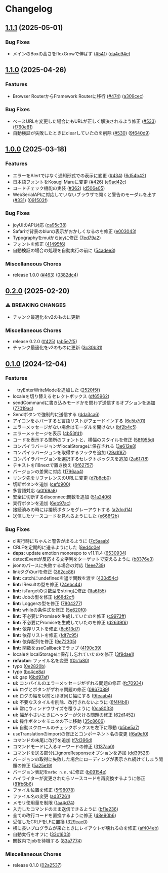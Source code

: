 # Changelog

## [1.1.1](https://github.com/poporonnet/kaniwriter/compare/v1.1.0...v1.1.1) (2025-05-01)


### Bug Fixes

* メインのBoxの高さをflexGrowで伸ばす ([#541](https://github.com/poporonnet/kaniwriter/issues/541)) ([da4c94e](https://github.com/poporonnet/kaniwriter/commit/da4c94e208e7ed5beffce30aa343d4d7eadc4b38))

## [1.1.0](https://github.com/poporonnet/kaniwriter/compare/v1.0.0...v1.1.0) (2025-04-26)


### Features

* Browser RouterからFramework Routerに移行 ([#474](https://github.com/poporonnet/kaniwriter/issues/474)) ([a309cec](https://github.com/poporonnet/kaniwriter/commit/a309ceccb69ecee4fd86869115bd8465876d4092))


### Bug Fixes

* ベースURLを変更した場合にもURLが正しく解決されるよう修正 ([#533](https://github.com/poporonnet/kaniwriter/issues/533)) ([f760e81](https://github.com/poporonnet/kaniwriter/commit/f760e812dfcc32811ebf4dde6100279391c6d077))
* 自動検証が失敗したときにclearしていたのを削除 ([#530](https://github.com/poporonnet/kaniwriter/issues/530)) ([9f640d9](https://github.com/poporonnet/kaniwriter/commit/9f640d9f70a3483fb724a4390013ff96d215f7f8))

## [1.0.0](https://github.com/poporonnet/kaniwriter/compare/v0.2.0...v1.0.0) (2025-03-18)


### Features

* エラーをAlertではなく通知形式での表示に変更 ([#434](https://github.com/poporonnet/kaniwriter/issues/434)) ([6d54b42](https://github.com/poporonnet/kaniwriter/commit/6d54b4202cc1ab3b785692237badf4c0ff98f828))
* 日本語フォントをKosugi Maruに変更 ([#426](https://github.com/poporonnet/kaniwriter/issues/426)) ([e9ad42c](https://github.com/poporonnet/kaniwriter/commit/e9ad42ce6a264a742608d73f37a5fcf7c505f95d))
* コードチェック機能の実装 ([#362](https://github.com/poporonnet/kaniwriter/pull/362)) ([d506e05](https://github.com/poporonnet/kaniwriter/commit/d506e05a1e59d7e2903b836a62156351a51d3fcd))
* WebSerialAPIに対応していないブラウザで開くと警告のモーダルを出す ([#331](https://github.com/poporonnet/kaniwriter/pull/331)) ([091503f](https://github.com/poporonnet/kaniwriter/commit/091503fdc8bdfd6e8fa549601054a8d9cad8a11c))


### Bug Fixes

* joyUIのAPI対応 ([ca95c38](https://github.com/poporonnet/kaniwriter/commit/ca95c383d66678139cfe57745197ad3edc385dfe))
* Safariで背景のblurの表示がおかしくなるのを修正 ([e003043](https://github.com/poporonnet/kaniwriter/commit/e00304316b2493112555566d473e28476e183bae))
* Typographyをmuiからjoyに修正 ([7ed79a2](https://github.com/poporonnet/kaniwriter/commit/7ed79a28324e112d74fc1e7e4c782f8916b8a103))
* フォントを修正 ([41495f6](https://github.com/poporonnet/kaniwriter/commit/41495f6f0aff991303aa1474b30945f35546b974))
* 自動検証の場合の処理を自動実行の前に ([54adee3](https://github.com/poporonnet/kaniwriter/commit/54adee38c2283491aa4857f045575b766cfbc838))


### Miscellaneous Chores

* release 1.0.0 ([#463](https://github.com/poporonnet/kaniwriter/issues/463)) ([0382dc4](https://github.com/poporonnet/kaniwriter/commit/0382dc44c26ca0850c342460259ef8c00376cf33))

## [0.2.0](https://github.com/poporonnet/kaniwriter/compare/v0.1.0...v0.2.0) (2025-02-20)


### ⚠ BREAKING CHANGES

* チャンク最適化をv2のものに更新

### Miscellaneous Chores

* release 0.2.0 ([#425](https://github.com/poporonnet/kaniwriter/issues/425)) ([ab5e7f5](https://github.com/poporonnet/kaniwriter/commit/ab5e7f5a4f8294f1be8f12a1c1a03a17c32c1ed5))
* チャンク最適化をv2のものに更新 ([3c30b31](https://github.com/poporonnet/kaniwriter/commit/3c30b31b0bb34c8254cae133450df5a0ac80e3a2))

## [0.1.0](https://github.com/poporonnet/kaniwriter/compare/v0.1.0...v0.1.0) (2024-12-04)


### Features

* 　tryEnterWriteModeを追加した ([2520f5f](https://github.com/poporonnet/kaniwriter/commit/2520f5fbcfd88b37ccc17eb4e8c47ccbda74ec56))
* localeを切り替えるセレクトボックス ([df65962](https://github.com/poporonnet/kaniwriter/commit/df659625af91207ee942305f4dbc5fdb607d593b))
* sendCommandに書き込みモードかを問わず送信するオプションを追加 ([77019ac](https://github.com/poporonnet/kaniwriter/commit/77019ac86527d5f3845ceabfcef04ffa2f78e7f5))
* Sendボタンで強制的に送信する ([dda3ca6](https://github.com/poporonnet/kaniwriter/commit/dda3ca6c4d504e111c1fb0ecee4a62bf9c155cb3))
* アイコンをホバーすると言語リストがフェードインする ([6c5b701](https://github.com/poporonnet/kaniwriter/commit/6c5b701678ac3c85f59f70dda49ff30b4a5540cd))
* エラーメッセージがない場合はモーダルを開けない ([bf2b4c5](https://github.com/poporonnet/kaniwriter/commit/bf2b4c5020ecbf9cb17bc11834a7af3cd086f5d5))
* エラーメッセージを表示 ([4b53fd1](https://github.com/poporonnet/kaniwriter/commit/4b53fd1a086ea9432c9be9f055ae5db8c2980e21))
* コードを表示する箇所のフォントと、横幅のスタイルを修正 ([58f955d](https://github.com/poporonnet/kaniwriter/commit/58f955dd4f01b6b713ed10f2fa7403ce48c790aa))
* コンパイラバージョンがlocalStorageに保存される ([3e612e8](https://github.com/poporonnet/kaniwriter/commit/3e612e8d3f494259060516d73f6727e243bd7865))
* コンパイラバージョンを取得するフックを追加 ([29a1f87](https://github.com/poporonnet/kaniwriter/commit/29a1f87d38f35418172cf348d2867b4be3f34ff7))
* コンパイラバージョンを選択するセレクトボックスを追加 ([2a617f8](https://github.com/poporonnet/kaniwriter/commit/2a617f8dea42f37321474b62e0d9d42404fe3342))
* テキストをi18nextで置き換え ([6f62757](https://github.com/poporonnet/kaniwriter/commit/6f6275701c97469131d06dcbaa70b49abe44a7bd))
* バージョンの差異に対応 ([1796aa4](https://github.com/poporonnet/kaniwriter/commit/1796aa4367bdb0ae72a82b106eb5b537e2408f0a))
* リンク先をリファレンスのURLに変更 ([d7b8cb0](https://github.com/poporonnet/kaniwriter/commit/d7b8cb04d488e3f8591220f7646bbab56b63ee31))
* 切断ボタンを追加 ([cefd900](https://github.com/poporonnet/kaniwriter/commit/cefd9006ee2a1c72a79a7e7883b1cdf51f636cc8))
* 多言語対応 ([a0f69a8](https://github.com/poporonnet/kaniwriter/commit/a0f69a82ae672c6e88280c7a59140588e84439d5))
* 安全に切断するdisconnect関数を追加 ([51a2406](https://github.com/poporonnet/kaniwriter/commit/51a24065e88871ece266402265d529c6378b8a23))
* 実行ボタンを追加 ([6eb97ac](https://github.com/poporonnet/kaniwriter/commit/6eb97aceaa12bc7dbb4e7023b0461c7c5a833786))
* 接続済みの時には接続ボタンをグレーアウトする ([a2dcd14](https://github.com/poporonnet/kaniwriter/commit/a2dcd14f8be5afeb728f957d1ad923b201236529))
* 送信したソースコードを見れるようにした ([e668f2b](https://github.com/poporonnet/kaniwriter/commit/e668f2b0d1db14534e703e71d19c65fa3bb851f4))


### Bug Fixes

* ci実行時にちゃんと警告が出るように ([7c5aaab](https://github.com/poporonnet/kaniwriter/commit/7c5aaabb81978cd068817ba9a32e865ad6f31564))
* CRLFを定期的に送るようにした ([8ed4c0e](https://github.com/poporonnet/kaniwriter/commit/8ed4c0ea6bf61709fe61e483a1f5956bd650db7b))
* **deps:** update emotion monorepo to v11.11.4 ([6530934](https://github.com/poporonnet/kaniwriter/commit/6530934a95dfba8838565b8e9a94f28acc4fb5a4))
* detectEventが反応する文字列をターゲットで変えるように ([b8376e3](https://github.com/poporonnet/kaniwriter/commit/b8376e37f6d25a326416734f333092dbd93f8cbe))
* jsonのパースに失敗する場合の対応 ([1eee739](https://github.com/poporonnet/kaniwriter/commit/1eee739a0b84019adad81776095a225256448920))
* linkタグのurlを修正 ([362cc86](https://github.com/poporonnet/kaniwriter/commit/362cc86db2cfa3de7a0e234eaff855d73bb6cd34))
* **lint:** catchにundefinedを返す関数を渡す ([430d54c](https://github.com/poporonnet/kaniwriter/commit/430d54cd39003f914b2aa633eabc5edf0e479277))
* **lint:** IResultの型を修正 ([24ebc44](https://github.com/poporonnet/kaniwriter/commit/24ebc4455c7741c60108dde5732befacdcedcd2a))
* **lint:** isTargetの引数型をstringに修正 ([1fa6f55](https://github.com/poporonnet/kaniwriter/commit/1fa6f5536da2a36816ae691b4fbaec27ff4d05fe))
* **lint:** Jobの型を修正 ([d68d2cf](https://github.com/poporonnet/kaniwriter/commit/d68d2cf5da252ea886bc2db4d5f06af3227596cf))
* **lint:** Loggerの型を修正 ([7804277](https://github.com/poporonnet/kaniwriter/commit/780427761f94f6cef481e80029b90ee08f6dc549))
* **lint:** whileの条件式を修正 ([5e620f0](https://github.com/poporonnet/kaniwriter/commit/5e620f00f99d56b705b79892085f83303043f5d2))
* **lint:** 不必要にPromiseを生成していたのを修正 ([c9973ff](https://github.com/poporonnet/kaniwriter/commit/c9973ff72255ba720a5ba19a72d5be0d927a1ef8))
* **lint:** 不必要にPromiseを生成していたのを修正 ([d2639f6](https://github.com/poporonnet/kaniwriter/commit/d2639f6ae6071ee3b475275f9de2adb925e85c50))
* **lint:** 依存リストを修正 ([8c613d7](https://github.com/poporonnet/kaniwriter/commit/8c613d77b092eaff0baf0a787b17d8885c1c198d))
* **lint:** 依存リストを修正 ([fdf7c95](https://github.com/poporonnet/kaniwriter/commit/fdf7c95bc368172e2102713f2ea56be0c30a9a77))
* **lint:** 依存配列を修正 ([9e72305](https://github.com/poporonnet/kaniwriter/commit/9e72305cab436d71a6adb92ebfde62eb8c4004bb))
* **lint:** 関数をuseCallbackでラップ ([4190c39](https://github.com/poporonnet/kaniwriter/commit/4190c39f8373272ea5fef8924618d4744462145d))
* localeをlocalStorageに保存し忘れていたのを修正 ([3f9dae1](https://github.com/poporonnet/kaniwriter/commit/3f9dae1b1533cbb31a24984f2bd1866c6b801264))
* **refactor:** ファイル名を変更 ([f0c1a80](https://github.com/poporonnet/kaniwriter/commit/f0c1a801a1e4ad6532d297b097bc4754db93173b))
* typo ([0e2820b](https://github.com/poporonnet/kaniwriter/commit/0e2820b3ba7c154653b8e823609a5eb78670241a))
* typo ([bc4ce8a](https://github.com/poporonnet/kaniwriter/commit/bc4ce8a729b5f20018a1d1ddf816e2b52e1b6764))
* **ui:** gap ([6bd97af](https://github.com/poporonnet/kaniwriter/commit/6bd97aff9e0d6bc57554149713cb278b2ac5ff2c))
* **ui:** コンパイルのエラーメッセージがずれる問題の修正 ([fc70934](https://github.com/poporonnet/kaniwriter/commit/fc709346c20aff0c644682d087ca7c643824f23b))
* **ui:** ログとボタンがずれる問題の修正 ([0867089](https://github.com/poporonnet/kaniwriter/commit/0867089e4f98435f4eb197f294a3c75521ba84d9))
* **ui:** ログの幅を以前とほぼ同じ幅にする ([9feaab4](https://github.com/poporonnet/kaniwriter/commit/9feaab4fbf84875e12525d850ca9ac45958666fb))
* **ui:** 不要なスタイルを削除、改行されないように ([8f4f4b8](https://github.com/poporonnet/kaniwriter/commit/8f4f4b823e9bcbe7317505c85baedbac1af0a32e))
* **ui:** 常にウィンドウサイズを覆うように ([0ca8033](https://github.com/poporonnet/kaniwriter/commit/0ca8033e79d910f736a9a83ed87a6317fcb23124))
* **ui:** 幅が小さいときにヘッダーが欠ける問題の修正 ([62d1452](https://github.com/poporonnet/kaniwriter/commit/62d1452a6834f708cd4c3c9a3a0062b9905b9ee6))
* **ui:** 操作ボタンをモニタの下に移動 ([35c8606](https://github.com/poporonnet/kaniwriter/commit/35c8606246631b7c3ebf40d5b08e09e13078a3ca))
* **ui:** 自動スクロールのチェックボックスを左下に移動 ([b5be5a7](https://github.com/poporonnet/kaniwriter/commit/b5be5a78ac5b5ff6f256888e605f0eedc4416917))
* useTranslationのimportの修正とコンポーネント名の変更 ([f6a9ef0](https://github.com/poporonnet/kaniwriter/commit/f6a9ef0eea7e7466314af618e43e61cd1130dd62))
* コマンドの末尾に改行を追加 ([f7d396d](https://github.com/poporonnet/kaniwriter/commit/f7d396d88577a311442584a9764cacf23d028031))
* コマンドモードに入るキーワードの修正 ([3137aa0](https://github.com/poporonnet/kaniwriter/commit/3137aa0594be2d3923917b74f21e62ec6ee9e51a))
* コマンドを送る部分にignoreResponseオプションを追加 ([dd39526](https://github.com/poporonnet/kaniwriter/commit/dd39526c11ecf64ec40299e4b25ebeee05fdf064))
* バージョンの取得に失敗した場合にローディングが表示され続けてしまう問題の修正 ([5a25e19](https://github.com/poporonnet/kaniwriter/commit/5a25e1965736451de27eef4da777680cd6dcff15))
* バージョン表記を`mrbc n.n.n`に修正 ([b09154e](https://github.com/poporonnet/kaniwriter/commit/b09154e315c20ea3de29d908c40e6d38fdd75641))
* ハイライターが変更されたらソースコードを再変換するように修正 ([81fb6b6](https://github.com/poporonnet/kaniwriter/commit/81fb6b6836a67de75b05d631b867977d94b0cb45))
* ファイル位置を修正 ([5f98078](https://github.com/poporonnet/kaniwriter/commit/5f98078b353572206bb286a959d6ccb935b0198c))
* ファイル名の変更 ([ad37261](https://github.com/poporonnet/kaniwriter/commit/ad372614f6c157cef060c90de09ecc25a12dec9f))
* メモリ使用量を制限 ([1aa4d74](https://github.com/poporonnet/kaniwriter/commit/1aa4d74bd6227bffe9f3c138cb930d13e3427a2f))
* 入力したコマンドのまま送信できるように ([bf1e236](https://github.com/poporonnet/kaniwriter/commit/bf1e236aa5fd8cdd1fdadad3c4ddbe0f9c8735b1))
* 全ての改行コードを置換するように修正 ([48e90b6](https://github.com/poporonnet/kaniwriter/commit/48e90b6ca30a271b1fd45cb1abb9df3db27db6d5))
* 受信したCRLFをLFに置換 ([329cae0](https://github.com/poporonnet/kaniwriter/commit/329cae0cfd10a7d49bf794221dfef939a09a244e))
* 横に長いプログラムが来たときにレイアウトが壊れるのを修正 ([af404eb](https://github.com/poporonnet/kaniwriter/commit/af404eb35c9876c2f816cd78ad862bc0a4ca8825))
* 自動実行をオフに ([33c1603](https://github.com/poporonnet/kaniwriter/commit/33c1603ef180eda0fc5fddce78292f76e7ed94f6))
* 関数内でjobを待機する ([83a7774](https://github.com/poporonnet/kaniwriter/commit/83a7774c739e056bcd88392e8cb58149ff312f09))


### Miscellaneous Chores

* release 0.1.0 ([02a2537](https://github.com/poporonnet/kaniwriter/commit/02a25376e2150718e6d28ed6234ddda571eb7943))
